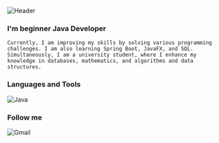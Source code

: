 ![Header](https://github.com/Palamarovski/palamarovski/blob/main/assets/imageheader.png)

### I'm beginner Java Developer
    Currently, I am improving my skills by solving various programming challenges. I am also learning Spring Boot, JavaFX, and SQL. Simultaneously, I am a university student, where I enhance my knowledge in databases, mathematics, and algorithms and data structures.

### Languages and Tools 
![Java](https://img.shields.io/badge/Java%20Core-917037?style=for_the_badge&logo=openjdk&LogoColor=D0722B)

### Follow me
![Gmail](https://img.shields.io/badge/palamarnicholas@gmail.com-D14836?style=for-the-badge&logo=gmail&logoColor=white)
